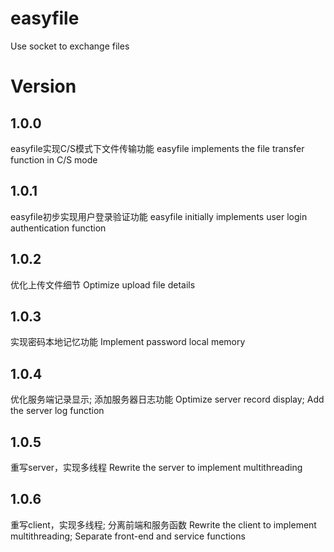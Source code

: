 # easyfile
Use socket to exchange files

# Version

## 1.0.0
easyfile实现C/S模式下文件传输功能
easyfile implements the file transfer function in C/S mode

## 1.0.1
easyfile初步实现用户登录验证功能
easyfile initially implements user login authentication function

## 1.0.2
优化上传文件细节
Optimize upload file details

## 1.0.3
实现密码本地记忆功能
Implement password local memory

## 1.0.4
优化服务端记录显示;
添加服务器日志功能
Optimize server record display;
Add the server log function

## 1.0.5
重写server，实现多线程
Rewrite the server to implement multithreading

## 1.0.6
重写client，实现多线程;
分离前端和服务函数
Rewrite the client to implement multithreading;
Separate front-end and service functions

